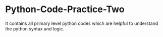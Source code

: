 # Python-Code-Practice-Two
It contains all primary level python codes which are helpful to understand the python syntax and logic.
